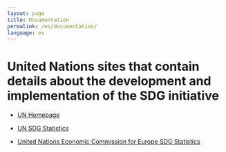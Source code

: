 ```yaml
---
layout: page
title: Documentation
permalink: /es/documentation/
language: es
---
```



# United Nations sites that contain details about the development and implementation of the SDG initiative


- [UN Homepage](https://sustainabledevelopment.un.org)

- [UN SDG Statistics](http://unstats.un.org/sdgs/)

- [United Nations Economic Commission for Europe SDG Statistics](http://www.unece.org/stats/statistics-sustainable-development.html)
